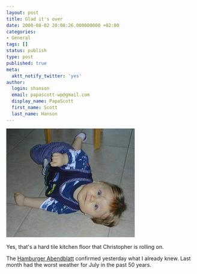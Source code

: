 ```yaml
---
layout: post
title: Glad it's over
date: 2000-08-02 20:08:26.000000000 +02:00
categories:
- General
tags: []
status: publish
type: post
published: true
meta:
  aktt_notify_twitter: 'yes'
author:
  login: shanson
  email: papascott-wp@gmail.com
  display_name: PapaScott
  first_name: Scott
  last_name: Hanson
---
```

<p><img src="/wordpress/wp-content/uploads/2000/08/floor.jpg" height="290" width="342" border="0" alt="crh0208.jpg: " /></p>
<p>Yes, that's a hard tile kitchen floor that Christopher is rolling on. </p>
<p>The <a href="http://www.abendblatt.de">Hamburger Abendblatt</a> confirmed yesterday what I already knew. Last month had the worst weather for July in the past 50 years.</p>
